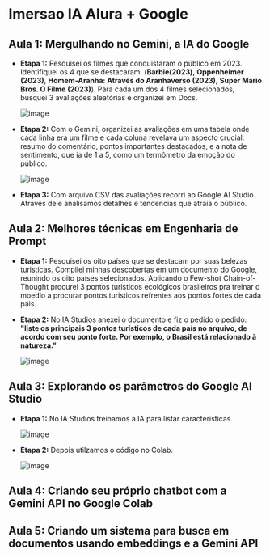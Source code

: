 # Imersao IA Alura + Google

## Aula 1: Mergulhando no Gemini, a IA do Google

- **Etapa 1:** Pesquisei os filmes que conquistaram o público em 2023. Identifiquei os 4 que se destacaram. (**Barbie(2023)**, **Oppenheimer (2023)**, **Homem-Aranha: Através do Aranhaverso (2023)**, **Super Mario Bros. O Filme (2023)**). Para cada um dos 4 filmes selecionados, busquei 3 avaliações aleatórias e organizei em Docs.
  
  ![image](https://github.com/Lybnih/Imersao_IA_Alura_Google/assets/132515156/5c07e3da-be78-4b46-8e26-2cefc97b476b)
  
- **Etapa 2:** Com o Gemini, organizei as avaliações em uma tabela onde cada linha era um filme e cada coluna revelava um aspecto crucial: resumo do comentário, pontos importantes destacados, e a nota de sentimento, que ia de 1 a 5, como um termômetro da emoção do público.

  ![image](https://github.com/Lybnih/Imersao_IA_Alura_Google/assets/132515156/644a34c5-8e84-4243-946c-62082daa2174)

- **Etapa 3:** Com arquivo CSV das avaliações recorri ao Google AI Studio. Através dele analisamos detalhes e tendencias que atraia o público.

## Aula 2: Melhores técnicas em Engenharia de Prompt

- **Etapa 1:** Pesquisei os oito países que se destacam por suas belezas turisticas. Compilei minhas descobertas em um documento do Google, reunindo os oito países selecionados. Aplicando o Few-shot Chain-of-Thought procurei 3 pontos turisticos ecológicos brasileiros pra treinar o moedlo a procurar pontos turisticos refrentes aos pontos fortes de cada páis.
  
- **Etapa 2:** No IA Studios anexei o documento e fiz o pedido o pedido: **"liste os principais 3 pontos turísticos de cada país no arquivo, de acordo com seu ponto forte. Por exemplo, o Brasil está relacionado à natureza."**
  
  ![image](https://github.com/Lybnih/Imersao_IA_Alura_Google/assets/132515156/17a0b894-d420-40e3-bbb3-7accee63b837)

## Aula 3: Explorando os parâmetros do Google AI Studio

- **Etapa 1:** No IA Studios treinamos a IA para listar caracteristicas.
  
  ![image](https://github.com/Lybnih/Imersao_IA_Alura_Google/assets/132515156/68e0aaf6-66ab-45c0-b771-e6de8fb07a64)

- **Etapa 2:** Depois utilzamos o código no Colab.
  
  ![image](https://github.com/Lybnih/Imersao_IA_Alura_Google/assets/132515156/37bcc4c3-2fd9-4d13-9853-0d230a0a7b5d)
  

## Aula 4: Criando seu próprio chatbot com a Gemini API no Google Colab

## Aula 5: Criando um sistema para busca em documentos usando embeddings e a Gemini API

